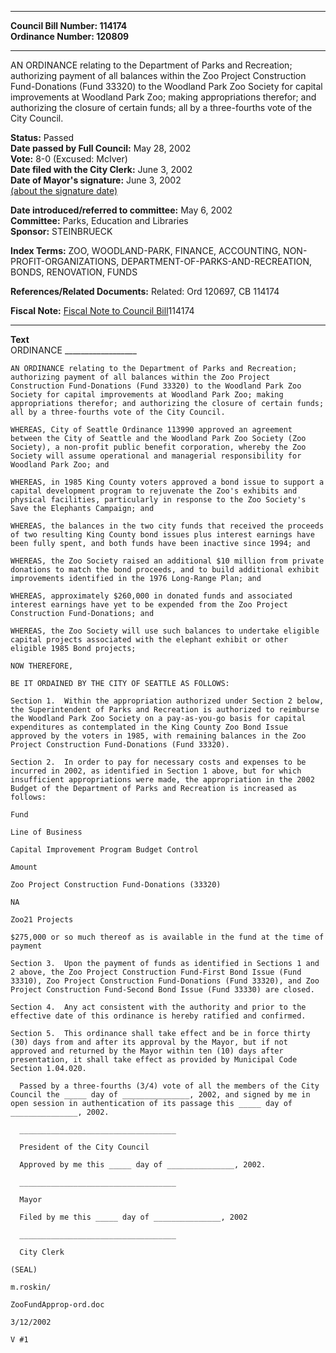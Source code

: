 * * * * *  
  
**Council Bill Number: [](#h0)[](#h2)114174**   
**Ordinance Number: 120809**  
  
* * * * *  
  
AN ORDINANCE relating to the Department of Parks and Recreation; authorizing payment of all balances within the Zoo Project Construction Fund-Donations (Fund 33320) to the Woodland Park Zoo Society for capital improvements at Woodland Park Zoo; making appropriations therefor; and authorizing the closure of certain funds; all by a three-fourths vote of the City Council.  
  
**Status:** Passed   
**Date passed by Full Council:** May 28, 2002   
**Vote:** 8-0 (Excused: McIver)   
**Date filed with the City Clerk:** June 3, 2002   
**Date of Mayor's signature:** June 3, 2002   
[(about the signature date)](/~public/approvaldate.htm)   
  
  
**Date introduced/referred to committee:** May 6, 2002   
**Committee:** Parks, Education and Libraries   
**Sponsor:** STEINBRUECK   
  
**Index Terms:** ZOO, WOODLAND-PARK, FINANCE, ACCOUNTING, NON-PROFIT-ORGANIZATIONS, DEPARTMENT-OF-PARKS-AND-RECREATION, BONDS, RENOVATION, FUNDS  
  
**References/Related Documents:** Related: Ord 120697, CB 114174  
  
**Fiscal Note:** [Fiscal Note to Council Bill](http://clerk.seattle.gov/~public/fnote/114174.htm)[](#h1)[](#h3)114174  
  
* * * * *  
  
**Text**  
    ORDINANCE __________________  
  
    AN ORDINANCE relating to the Department of Parks and Recreation;  
    authorizing payment of all balances within the Zoo Project  
    Construction Fund-Donations (Fund 33320) to the Woodland Park Zoo  
    Society for capital improvements at Woodland Park Zoo; making  
    appropriations therefor; and authorizing the closure of certain funds;  
    all by a three-fourths vote of the City Council.  
  
    WHEREAS, City of Seattle Ordinance 113990 approved an agreement  
    between the City of Seattle and the Woodland Park Zoo Society (Zoo  
    Society), a non-profit public benefit corporation, whereby the Zoo  
    Society will assume operational and managerial responsibility for  
    Woodland Park Zoo; and  
  
    WHEREAS, in 1985 King County voters approved a bond issue to support a  
    capital development program to rejuvenate the Zoo's exhibits and  
    physical facilities, particularly in response to the Zoo Society's  
    Save the Elephants Campaign; and  
  
    WHEREAS, the balances in the two city funds that received the proceeds  
    of two resulting King County bond issues plus interest earnings have  
    been fully spent, and both funds have been inactive since 1994; and  
  
    WHEREAS, the Zoo Society raised an additional $10 million from private  
    donations to match the bond proceeds, and to build additional exhibit  
    improvements identified in the 1976 Long-Range Plan; and  
  
    WHEREAS, approximately $260,000 in donated funds and associated  
    interest earnings have yet to be expended from the Zoo Project  
    Construction Fund-Donations; and  
  
    WHEREAS, the Zoo Society will use such balances to undertake eligible  
    capital projects associated with the elephant exhibit or other  
    eligible 1985 Bond projects;  
  
    NOW THEREFORE,  
  
    BE IT ORDAINED BY THE CITY OF SEATTLE AS FOLLOWS:  
  
    Section 1.  Within the appropriation authorized under Section 2 below,  
    the Superintendent of Parks and Recreation is authorized to reimburse  
    the Woodland Park Zoo Society on a pay-as-you-go basis for capital  
    expenditures as contemplated in the King County Zoo Bond Issue  
    approved by the voters in 1985, with remaining balances in the Zoo  
    Project Construction Fund-Donations (Fund 33320).  
  
    Section 2.  In order to pay for necessary costs and expenses to be  
    incurred in 2002, as identified in Section 1 above, but for which  
    insufficient appropriations were made, the appropriation in the 2002  
    Budget of the Department of Parks and Recreation is increased as  
    follows:  
  
    Fund  
  
    Line of Business  
  
    Capital Improvement Program Budget Control  
  
    Amount  
  
    Zoo Project Construction Fund-Donations (33320)  
  
    NA  
  
    Zoo21 Projects  
  
    $275,000 or so much thereof as is available in the fund at the time of  
    payment  
  
    Section 3.  Upon the payment of funds as identified in Sections 1 and  
    2 above, the Zoo Project Construction Fund-First Bond Issue (Fund  
    33310), Zoo Project Construction Fund-Donations (Fund 33320), and Zoo  
    Project Construction Fund-Second Bond Issue (Fund 33330) are closed.  
  
    Section 4.  Any act consistent with the authority and prior to the  
    effective date of this ordinance is hereby ratified and confirmed.  
  
    Section 5.  This ordinance shall take effect and be in force thirty  
    (30) days from and after its approval by the Mayor, but if not  
    approved and returned by the Mayor within ten (10) days after  
    presentation, it shall take effect as provided by Municipal Code  
    Section 1.04.020.  
  
      Passed by a three-fourths (3/4) vote of all the members of the City  
    Council the _____ day of _______________, 2002, and signed by me in  
    open session in authentication of its passage this _____ day of  
    _______________, 2002.  
  
      ___________________________________  
  
      President of the City Council  
  
      Approved by me this _____ day of _______________, 2002.  
  
      ___________________________________  
  
      Mayor  
  
      Filed by me this _____ day of _______________, 2002  
  
      ___________________________________  
  
      City Clerk  
  
    (SEAL)  
  
    m.roskin/  
  
    ZooFundApprop-ord.doc  
  
    3/12/2002  
  
    V #1  
